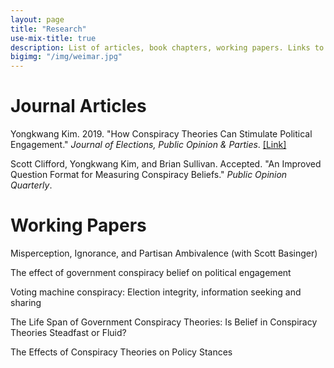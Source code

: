```yaml
---
layout: page
title: "Research"
use-mix-title: true
description: List of articles, book chapters, working papers. Links to abstracts, Google Scholar, replication files, and Publons.
bigimg: "/img/weimar.jpg"
---
```

# Journal Articles

Yongkwang Kim. 2019. "How Conspiracy Theories Can Stimulate Political Engagement." *Journal of Elections, Public Opinion & Parties*. 
[[Link]](https://doi.org/10.1080/17457289.2019.1651321)

Scott Clifford, Yongkwang Kim, and Brian Sullivan. Accepted. "An Improved Question Format for Measuring Conspiracy Beliefs." *Public Opinion Quarterly*. 

# Working Papers

Misperception, Ignorance, and Partisan Ambivalence (with Scott Basinger)

The effect of government conspiracy belief on political engagement 

Voting machine conspiracy: Election integrity, information seeking and sharing

The Life Span of Government Conspiracy Theories: Is Belief in Conspiracy Theories Steadfast or Fluid?

The Effects of Conspiracy Theories on Policy Stances


